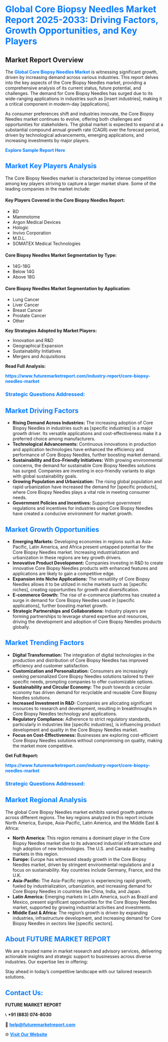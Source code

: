 <h1 style="color: #007BFF;">Global Core Biopsy Needles Market Report 2025-2033: Driving Factors, Growth Opportunities, and Key Players</h1>

<section id="overview">
<h2>Market Report Overview</h2>
<p>The <a href="https://www.futuremarketreport.com/industry-report/core-biopsy-needles-market" style="color: #007BFF; text-decoration: none;"><strong>Global Core Biopsy Needles Market</strong></a> is witnessing significant growth, driven by increasing demand across various industries. This report delves into the key aspects of the Core Biopsy Needles market, providing a comprehensive analysis of its current status, future potential, and challenges. The demand for Core Biopsy Needles has surged due to its wide-ranging applications in industries such as [insert industries], making it a critical component in modern-day [applications].</p>
<p>As consumer preferences shift and industries innovate, the Core Biopsy Needles market continues to evolve, offering both challenges and opportunities for stakeholders. The global market is expected to expand at a substantial compound annual growth rate (CAGR) over the forecast period, driven by technological advancements, emerging applications, and increasing investments by major players.</p>
</section>

<section id="overview">
<p><a href="https://www.futuremarketreport.com/request-sample/reportId=41660" style="color: #007BFF; text-decoration: none;"><strong>Explore Sample Report Here</strong></a></p>
</section>

<section id="key-players">
<h2 style="color: #007BFF;">Market Key Players Analysis</h2>
<p>The Core Biopsy Needles market is characterized by intense competition among key players striving to capture a larger market share. Some of the leading companies in the market include:</p>
<h4>Key Players Covered in the Core Biopsy Needles Report:</h4>
<ul><li>BD</li><li>Mammotome</li><li>Argon Medical Devices</li><li>Hologic</li><li>Invivo Corporation</li><li>M.D.L.</li><li>SOMATEX Medical Technologies</li></ul>
<h4>Core Biopsy Needles Market Segmentation by Type:</h4>
<ul><li>14G-18G</li><li>Below 14G</li><li>Above 18G</li></ul>

<h4>Core Biopsy Needles Market Segmentation by Application:</h4>
<ul><li>Lung Cancer</li><li>Liver Cancer</li><li>Breast Cancer</li><li>Prostate Cancer</li><li>Other</li></ul>
<p><strong>Key Strategies Adopted by Market Players:</strong></p>
<ul>
<li>Innovation and R&D</li>
<li>Geographical Expansion</li>
<li>Sustainability Initiatives</li>
<li>Mergers and Acquisitions</li>
</ul>
</section>

<section>
<p><strong>Read Full Analysis: </strong></p><a href="https://www.futuremarketreport.com/industry-report/core-biopsy-needles-market" style="color: #007BFF; text-decoration: none;"><strong>https://www.futuremarketreport.com/industry-report/core-biopsy-needles-market</strong></a>
<h3 style="color: #007BFF;">Strategic Questions Addressed:</h3>
</section>

<section id="driving-factors">
<h2 style="color: #007BFF;">Market Driving Factors</h2>
<ul>
<li><strong>Rising Demand Across Industries:</strong> The increasing adoption of Core Biopsy Needles in industries such as [specific industries] is a major growth driver. Its versatile applications and cost-effectiveness make it a preferred choice among manufacturers.</li>
<li><strong>Technological Advancements:</strong> Continuous innovations in production and application technologies have enhanced the efficiency and performance of Core Biopsy Needles, further boosting market demand.</li>
<li><strong>Sustainability and Eco-Friendly Initiatives:</strong> With growing environmental concerns, the demand for sustainable Core Biopsy Needles solutions has surged. Companies are investing in eco-friendly variants to align with global sustainability goals.</li>
<li><strong>Growing Population and Urbanization:</strong> The rising global population and rapid urbanization have increased the demand for [specific products], where Core Biopsy Needles plays a vital role in meeting consumer needs.</li>
<li><strong>Government Policies and Incentives:</strong> Supportive government regulations and incentives for industries using Core Biopsy Needles have created a conducive environment for market growth.</li>
</ul>
</section>

<section id="growth-opportunities">
<h2 style="color: #007BFF;">Market Growth Opportunities</h2>
<ul>
<li><strong>Emerging Markets:</strong> Developing economies in regions such as Asia-Pacific, Latin America, and Africa present untapped potential for the Core Biopsy Needles market. Increasing industrialization and urbanization in these regions are key growth drivers.</li>
<li><strong>Innovative Product Development:</strong> Companies investing in R&D to create innovative Core Biopsy Needles products with enhanced features and applications are likely to gain a competitive edge.</li>
<li><strong>Expansion into Niche Applications:</strong> The versatility of Core Biopsy Needles allows it to be utilized in niche markets such as [specific niches], creating opportunities for growth and diversification.</li>
<li><strong>E-commerce Growth:</strong> The rise of e-commerce platforms has created a surge in demand for Core Biopsy Needles used in [specific applications], further boosting market growth.</li>
<li><strong>Strategic Partnerships and Collaborations:</strong> Industry players are forming partnerships to leverage shared expertise and resources, driving the development and adoption of Core Biopsy Needles products globally.</li>
</ul>
</section>

<section id="trending-factors">
<h2 style="color: #007BFF;">Market Trending Factors</h2>
<ul>
<li><strong>Digital Transformation:</strong> The integration of digital technologies in the production and distribution of Core Biopsy Needles has improved efficiency and customer satisfaction.</li>
<li><strong>Customization and Personalization:</strong> Consumers are increasingly seeking personalized Core Biopsy Needles solutions tailored to their specific needs, prompting companies to offer customizable options.</li>
<li><strong>Sustainability and Circular Economy:</strong> The push towards a circular economy has driven demand for recyclable and reusable Core Biopsy Needles solutions.</li>
<li><strong>Increased Investment in R&D:</strong> Companies are allocating significant resources to research and development, resulting in breakthroughs in Core Biopsy Needles technology and applications.</li>
<li><strong>Regulatory Compliance:</strong> Adherence to strict regulatory standards, particularly in industries like [specific industries], is influencing product development and quality in the Core Biopsy Needles market.</li>
<li><strong>Focus on Cost-Effectiveness:</strong> Businesses are exploring cost-efficient Core Biopsy Needles solutions without compromising on quality, making the market more competitive.</li>
</ul>
</section>

<section>
<p><strong>Get Full Report: </strong></p><a href="https://www.futuremarketreport.com/industry-report/core-biopsy-needles-market" style="color: #007BFF; text-decoration: none;"><strong>https://www.futuremarketreport.com/industry-report/core-biopsy-needles-market</strong></a>
<h3 style="color: #007BFF;">Strategic Questions Addressed:</h3>
</section>


<section id="regional-analysis">
<h2 style="color: #007BFF;">Market Regional Analysis</h2>
<p>The global Core Biopsy Needles market exhibits varied growth patterns across different regions. The key regions analyzed in this report include North America, Europe, Asia-Pacific, Latin America, and the Middle East & Africa:</p>
<ul>
<li><strong>North America:</strong> This region remains a dominant player in the Core Biopsy Needles market due to its advanced industrial infrastructure and high adoption of new technologies. The U.S. and Canada are leading markets in this region.</li>
<li><strong>Europe:</strong> Europe has witnessed steady growth in the Core Biopsy Needles market, driven by stringent environmental regulations and a focus on sustainability. Key countries include Germany, France, and the U.K.</li>
<li><strong>Asia-Pacific:</strong> The Asia-Pacific region is experiencing rapid growth, fueled by industrialization, urbanization, and increasing demand for Core Biopsy Needles in countries like China, India, and Japan.</li>
<li><strong>Latin America:</strong> Emerging markets in Latin America, such as Brazil and Mexico, present significant opportunities for the Core Biopsy Needles market, supported by growing industrial activities and investments.</li>
<li><strong>Middle East & Africa:</strong> The region’s growth is driven by expanding industries, infrastructure development, and increasing demand for Core Biopsy Needles in sectors like [specific sectors].</li>
</ul>
</section>

<footer>
<h2 style="color: #007BFF;">About FUTURE MARKET REPORT</h2>
<p>We are a trusted name in market research and advisory services, delivering actionable insights and strategic support to businesses across diverse industries. Our expertise lies in offering:</p>

<p>Stay ahead in today’s competitive landscape with our tailored research solutions.</p>

<h2 style="color: #007BFF;">Contact Us:</h2>
<p><strong>FUTURE MARKET REPORT</strong></p>
<p>📞 <strong>+91 (883) 074-8030</strong></p>
<p>📧 <strong><a href="mailto:help@futuremarketreport.com" style="color: #007BFF;">help@futuremarketreport.com</a></strong></p>
<p>🌐 <strong><a href="https://www.futuremarketreport.com/" style="color: #007BFF;">Visit Our Website</a></strong></p>
</footer>